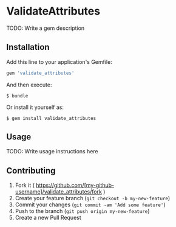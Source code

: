 # ValidateAttributes

TODO: Write a gem description

## Installation

Add this line to your application's Gemfile:

```ruby
gem 'validate_attributes'
```

And then execute:

    $ bundle

Or install it yourself as:

    $ gem install validate_attributes

## Usage

TODO: Write usage instructions here

## Contributing

1. Fork it ( https://github.com/[my-github-username]/validate_attributes/fork )
2. Create your feature branch (`git checkout -b my-new-feature`)
3. Commit your changes (`git commit -am 'Add some feature'`)
4. Push to the branch (`git push origin my-new-feature`)
5. Create a new Pull Request
